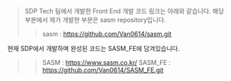 > SDP Tech 팀에서 개발한 Front End 개발 코드 링크는 아래와 같습니다. 해당 부분에서 제가 개발한 부분은 sasm repository입니다.
>>sasm : https://github.com/Van0614/sasm.git

현재 SDP에서 개발하며 완성된 코드는 SASM_FE에 담겨있습니다.
>> SASM : https://www.sasm.co.kr/
>> SASM_FE : https://github.com/Van0614/SASM_FE.git
